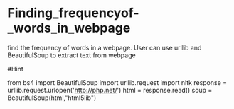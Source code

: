# Finding_frequencyof-_words_in_webpage

find the frequency of words in a
webpage. User can use urllib and BeautifulSoup to extract text
from webpage

#Hint

from bs4 import BeautifulSoup
import urllib.request
import nltk
response = urllib.request.urlopen('http://php.net/')
html = response.read()
soup = BeautifulSoup(html,"html5lib")




